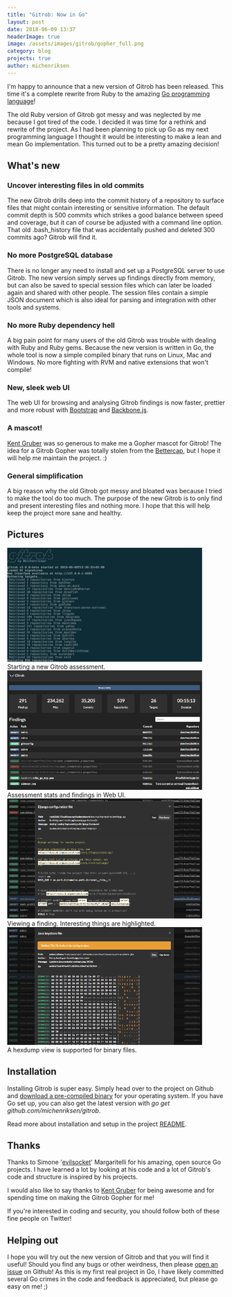 ```yaml
---
title: "Gitrob: Now in Go"
layout: post
date: 2018-06-09 13:37
headerImage: true
image: /assets/images/gitrob/gopher_full.png
category: blog
projects: true
author: michenriksen
---
```


I'm happy to announce that a new version of Gitrob has been released. This time it's a complete rewrite from Ruby to the amazing [Go programming language](https://golang.org/)!

The old Ruby version of Gitrob got messy and was neglected by me because I got tired of the code. I decided it was time for a rethink and rewrite of the project. As I had been planning to pick up Go as my next programming language I thought it would be interesting to make a lean and mean Go implementation. This turned out to be a pretty amazing decision!

## What's new

### Uncover interesting files in old commits

The new Gitrob drills deep into the commit history of a repository to surface files that might contain interesting or sensitive information. The default commit depth is 500 commits which strikes a good balance between speed and coverage, but it can of course be adjusted with a command line option. That old .bash_history file that was accidentally pushed and deleted 300 commits ago? Gitrob will find it.

### No more PostgreSQL database

There is no longer any need to install and set up a PostgreSQL server to use Gitrob. The new version simply serves up findings directly from memory, but can also be saved to special session files which can later be loaded again and shared with other people. The session files contain a simple JSON document which is also ideal for parsing and integration with other tools and systems.

### No more Ruby dependency hell

A big pain point for many users of the old Gitrob was trouble with dealing with Ruby and Ruby gems. Because the new version is written in Go, the whole tool is now a simple compiled binary that runs on Linux, Mac and Windows. No more fighting with RVM and native extensions that won't compile!

### New, sleek web UI

The web UI for browsing and analysing Gitrob findings is now faster, prettier and more robust with [Bootstrap](https://getbootstrap.com/) and [Backbone.js](http://backbonejs.org/).

### A mascot!

[Kent Gruber](https://twitter.com/KentGruber) was so generous to make me a Gopher mascot for Gitrob! The idea for a Gitrob Gopher was totally stolen from the [Bettercap](https://www.bettercap.org/), but I hope it will help me maintain the project. :)

### General simplification

A big reason why the old Gitrob got messy and bloated was because I tried to make the tool do too much. The purpose of the new Gitrob is to only find and present interesting files and nothing more. I hope that this will help keep the project more sane and healthy.

## Pictures

<div class="side-by-side">
  <div class="toleft">
    <div class="thumb-image">
      <a href="/assets/images/gitrob_2_0_0/start.png"><img src="/assets/images/gitrob_2_0_0/start_thumbnail.png" class="image" alt="" /></a>
      <figcaption class="caption">Starting a new Gitrob assessment.</figcaption>
    </div>
  </div>

  <div class="toright">
    <div class="thumb-image">
      <a href="/assets/images/gitrob_2_0_0/stats.png"><img src="/assets/images/gitrob_2_0_0/stats_thumbnail.png" class="image" alt="" /></a>
      <figcaption class="caption">Assessment stats and findings in Web UI.</figcaption>
    </div>
  </div>

  <div class="toleft">
    <div class="thumb-image">
      <a href="/assets/images/gitrob_2_0_0/finding.png"><img src="/assets/images/gitrob_2_0_0/finding_thumbnail.png" class="image" alt="" /></a>
      <figcaption class="caption">Viewing a finding. Interesting things are highlighted.</figcaption>
    </div>
  </div>

  <div class="toright">
    <div class="thumb-image">
      <a href="/assets/images/gitrob_2_0_0/hexdump.png"><img src="/assets/images/gitrob_2_0_0/hexdump_thumbnail.png" class="image" alt="" /></a>
      <figcaption class="caption">A hexdump view is supported for binary files.</figcaption>
    </div>
  </div>
</div>

## Installation

Installing Gitrob is super easy. Simply head over to the project on Github and [download a pre-compiled binary](https://github.com/michenriksen/gitrob/releases) for your operating system. If you have Go set up, you can also get the latest version with *go get github.com/michenriksen/gitrob*.

Read more about installation and setup in the project [README](https://github.com/michenriksen/gitrob#installation).

## Thanks

Thanks to Simone '[evilsocket](https://twitter.com/evilsocket)' Margaritelli for his amazing, open source Go projects. I have learned a lot by looking at his code and a lot of Gitrob's code and structure is inspired by his projects.

I would also like to say thanks to [Kent Gruber](https://twitter.com/KentGruber) for being awesome and for spending time on making the Gitrob Gopher for me!

If you're interested in coding and security, you should follow both of these fine people on Twitter!

## Helping out

I hope you will try out the new version of Gitrob and that you will find it useful! Should you find any bugs or other weirdness, then please [open an issue](https://github.com/michenriksen/gitrob/issues/new) on Github! As this is my first real project in Go, I have likely committed several Go crimes in the code and feedback is appreciated, but please go easy on me! ;)
